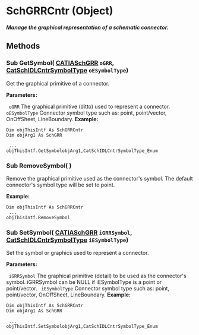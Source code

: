 # SchGRRCntr (Object)

**_Manage the graphical representation of a schematic connector._**

## Methods

### Sub **GetSymbol**( [CATIASchGRR](../CATSchPlatformInterfaces/interface_SchGRR_6684.md)  `oGRR`,  [CatSchIDLCntrSymbolType](../CATSchPlatformInterfaces/enum_CatSchIDLCntrSymbolType_107470.md)  `oESymbolType`)

Get the graphical primitive of a connector.

**Parameters:**

` oGRR`      The graphical primitive (ditto) used to represent a connector.
` oESymbolType`      Connector symbol type such as: point, point/vector, OnOffSheet, LineBoundary.
**Example:**

```VBScript
Dim objThisIntf As SchGRRCntr
Dim objArg1 As SchGRR

 ...
objThisIntf.GetSymbolobjArg1,CatSchIDLCntrSymbolType_Enum

```

### Sub **RemoveSymbol**( )

Remove the graphical primitive used as the connector's symbol. The default connector's symbol type will be set to point.

**Example:**

```VBScript
Dim objThisIntf As SchGRRCntr
 ...
objThisIntf.RemoveSymbol

```

### Sub **SetSymbol**( [CATIASchGRR](../CATSchPlatformInterfaces/interface_SchGRR_6684.md)  `iGRRSymbol`,  [CatSchIDLCntrSymbolType](../CATSchPlatformInterfaces/enum_CatSchIDLCntrSymbolType_107470.md)  `iESymbolType`)

Set the symbol or graphics used to represent a connector.

**Parameters:**

` iGRRSymbol`      The graphical primitive (detail) to be used as the connector's symbol. iGRRSymbol can be NULL if iESymbolType is a point or point/vector.
` iESymbolType`      Connector symbol type such as: point, point/vector, OnOffSheet, LineBoundary.
**Example:**

```VBScript
Dim objThisIntf As SchGRRCntr
Dim objArg1 As SchGRR

 ...
objThisIntf.SetSymbolobjArg1,CatSchIDLCntrSymbolType_Enum

```